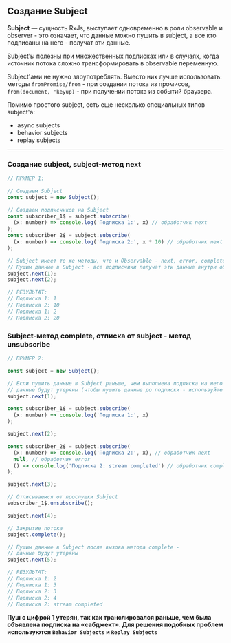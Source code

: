 ## Создание Subject

**Subject** — сущность RxJs, выступает одновременно в роли observable и observer - это означает, что данные можно пушить в subject, а все кто подписаны на него - получат эти данные.

Subject’ы полезны при множественных подписках или в случаях, когда источник потока сложно трансформировать в observable переменную. 

Subject'ами не нужно злоупотреблять. Вместо них лучше использовать: методы `fromPromise/from` - при создании потока из промисов, `from(document, 'keyup)` - при получении потока из событий браузера.

Помимо простого subject, есть еще несколько специальных типов subject'a: 
- async subjects
- behavior subjects 
- replay subjects

---

### Создание subject, subject-метод next

```js
// ПРИМЕР 1:

// Создаем Subject
const subject = new Subject();

// Создаем подписчиков на Subject
const subscriber_1$ = subject.subscribe(
  (x: number) => console.log('Подписка 1:', x) // обработчик next
);
const subscriber_2$ = subject.subscribe(
  (x: number) => console.log('Подписка 2:', x * 10) // обработчик next
);

// Subject имеет те же методы, что и Observable - next, error, complete и другие.
// Пушим данные в Subject - все подписчики получат эти данные внутри обработчика next
subject.next(1);
subject.next(2);

// РЕЗУЛЬТАТ:
// Подписка 1: 1
// Подписка 2: 10
// Подписка 1: 2
// Подписка 2: 20
```

### Subject-метод complete, отписка от subject - метод unsubscribe

```js
// ПРИМЕР 2:

const subject = new Subject();

// Если пушить данные в Subject раньше, чем выполнена подписка на него -
// данные будут утеряны (чтобы пушить данные до подписки - используйте Replay Subject)
subject.next(1);

const subscriber_1$ = subject.subscribe(
  (x: number) => console.log('Подписка 1:', x)
);

subject.next(2);

const subscriber_2$ = subject.subscribe(
  (x: number) => console.log('Подписка 2:', x), // обработчик next
  null, // обработчик error
  () => console.log('Подписка 2: stream completed') // обработчик complete
);

subject.next(3);

// Отписываемся от прослушки Subject
subscriber_1$.unsubscribe();

subject.next(4);

// Закрытие потока
subject.complete();

// Пушим данные в Subject после вызова метода complete -
// данные будут утеряны
subject.next(5);

// РЕЗУЛЬТАТ:
// Подписка 1: 2
// Подписка 1: 3
// Подписка 2: 3
// Подписка 2: 4
// Подписка 2: stream completed
```

**Пуш с цифрой 1 утерян, так как транслировался раньше, чем была объявлена подписка на «сабджект». Для решения подобных проблем используются `Behavior Subjects` и `Replay Subjects`**